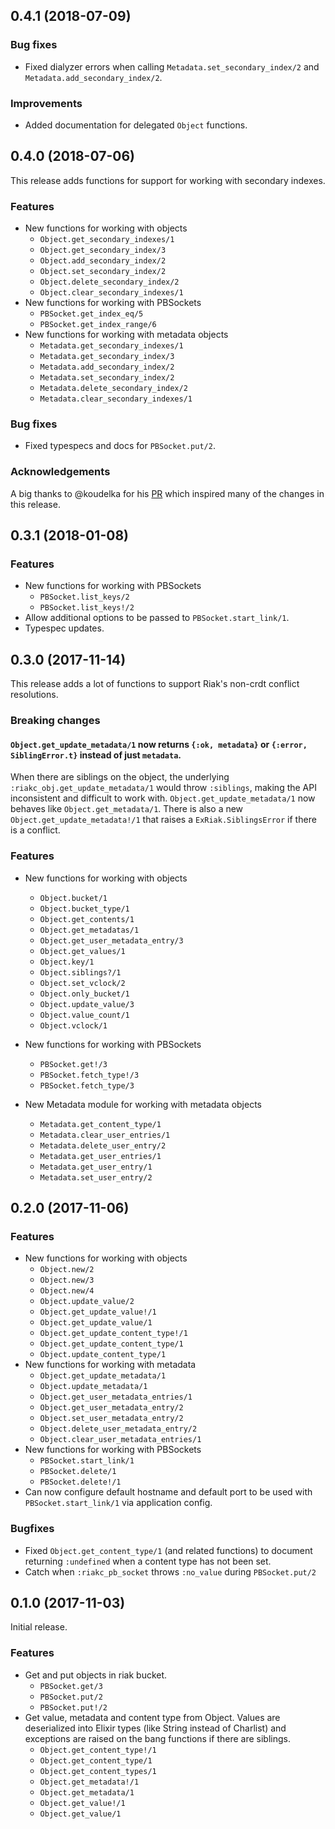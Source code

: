 ## 0.4.1 (2018-07-09)

### Bug fixes

* Fixed dialyzer errors when calling `Metadata.set_secondary_index/2` and
  `Metadata.add_secondary_index/2`.

### Improvements

* Added documentation for delegated `Object` functions.

## 0.4.0 (2018-07-06)

This release adds functions for support for working with secondary indexes.

### Features

* New functions for working with objects
    * `Object.get_secondary_indexes/1`
    * `Object.get_secondary_index/3`
    * `Object.add_secondary_index/2`
    * `Object.set_secondary_index/2`
    * `Object.delete_secondary_index/2`
    * `Object.clear_secondary_indexes/1`
* New functions for working with PBSockets
    * `PBSocket.get_index_eq/5`
    * `PBSocket.get_index_range/6`
* New functions for working with metadata objects
    * `Metadata.get_secondary_indexes/1`
    * `Metadata.get_secondary_index/3`
    * `Metadata.add_secondary_index/2`
    * `Metadata.set_secondary_index/2`
    * `Metadata.delete_secondary_index/2`
    * `Metadata.clear_secondary_indexes/1`

### Bug fixes

* Fixed typespecs and docs for `PBSocket.put/2`.

### Acknowledgements

A big thanks to @koudelka for his [PR](https://github.com/aaronrenner/ex_riak/pull/1)
which inspired many of the changes in this release.

## 0.3.1 (2018-01-08)

### Features

* New functions for working with PBSockets
    * `PBSocket.list_keys/2`
    * `PBSocket.list_keys!/2`
* Allow additional options to be passed to `PBSocket.start_link/1`.
* Typespec updates.

## 0.3.0 (2017-11-14)

This release adds a lot of functions to support Riak's non-crdt conflict
resolutions.

### Breaking changes

#### `Object.get_update_metadata/1` now returns `{:ok, metadata}` or `{:error, SiblingError.t}` instead of just `metadata`.

When there are siblings on the object, the underlying
`:riakc_obj.get_update_metadata/1` would throw `:siblings`, making the API
inconsistent and difficult to work with. `Object.get_update_metadata/1` now
behaves like `Object.get_metadata/1`. There is also a new
`Object.get_update_metadata!/1` that raises a `ExRiak.SiblingsError` if there
is a conflict.

### Features
* New functions for working with objects
    * `Object.bucket/1`
    * `Object.bucket_type/1`
    * `Object.get_contents/1`
    * `Object.get_metadatas/1`
    * `Object.get_user_metadata_entry/3`
    * `Object.get_values/1`
    * `Object.key/1`
    * `Object.siblings?/1`
    * `Object.set_vclock/2`
    * `Object.only_bucket/1`
    * `Object.update_value/3`
    * `Object.value_count/1`
    * `Object.vclock/1`

* New functions for working with PBSockets
    * `PBSocket.get!/3`
    * `PBSocket.fetch_type!/3`
    * `PBSocket.fetch_type/3`

* New Metadata module for working with metadata objects
    * `Metadata.get_content_type/1`
    * `Metadata.clear_user_entries/1`
    * `Metadata.delete_user_entry/2`
    * `Metadata.get_user_entries/1`
    * `Metadata.get_user_entry/1`
    * `Metadata.set_user_entry/2`

## 0.2.0 (2017-11-06)

### Features

* New functions for working with objects
    * `Object.new/2`
    * `Object.new/3`
    * `Object.new/4`
    * `Object.update_value/2`
    * `Object.get_update_value!/1`
    * `Object.get_update_value/1`
    * `Object.get_update_content_type!/1`
    * `Object.get_update_content_type/1`
    * `Object.update_content_type/1`
* New functions for working with metadata
    * `Object.get_update_metadata/1`
    * `Object.update_metadata/1`
    * `Object.get_user_metadata_entries/1`
    * `Object.get_user_metadata_entry/2`
    * `Object.set_user_metadata_entry/2`
    * `Object.delete_user_metadata_entry/2`
    * `Object.clear_user_metadata_entries/1`
* New functions for working with PBSockets
    * `PBSocket.start_link/1`
    * `PBSocket.delete/1`
    * `PBSocket.delete!/1`
* Can now configure default hostname and default port to be used with
  `PBSocket.start_link/1` via application config.

### Bugfixes

* Fixed `Object.get_content_type/1` (and related functions) to document returning
  `:undefined` when a content type has not been set.
* Catch when `:riakc_pb_socket` throws `:no_value` during `PBSocket.put/2`


## 0.1.0 (2017-11-03)
Initial release.

### Features

* Get and put objects in riak bucket.
    * `PBSocket.get/3`
    * `PBSocket.put/2`
    * `PBSocket.put!/2`
* Get value, metadata and content type from Object. Values are deserialized into
  Elixir types (like String instead of Charlist) and exceptions are raised on
  the bang functions if there are siblings.
    * `Object.get_content_type!/1`
    * `Object.get_content_type/1`
    * `Object.get_content_types/1`
    * `Object.get_metadata!/1`
    * `Object.get_metadata/1`
    * `Object.get_value!/1`
    * `Object.get_value/1`
